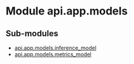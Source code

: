 Module api.app.models
=====================

Sub-modules
-----------

* [api.app.models.inference_model](inference_model.md)
* [api.app.models.metrics_model](metrics_model.md)